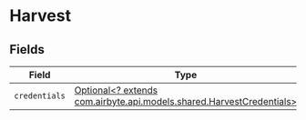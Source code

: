 # Harvest


## Fields

| Field                                                                                                             | Type                                                                                                              | Required                                                                                                          | Description                                                                                                       |
| ----------------------------------------------------------------------------------------------------------------- | ----------------------------------------------------------------------------------------------------------------- | ----------------------------------------------------------------------------------------------------------------- | ----------------------------------------------------------------------------------------------------------------- |
| `credentials`                                                                                                     | [Optional<? extends com.airbyte.api.models.shared.HarvestCredentials>](../../models/shared/HarvestCredentials.md) | :heavy_minus_sign:                                                                                                | N/A                                                                                                               |